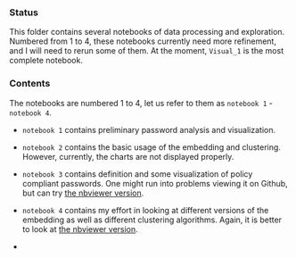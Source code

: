 ### Status
This folder contains several notebooks of data processing and exploration. Numbered from 1 to 4, these notebooks currently need more refinement, and I will need to rerun some of them. At the moment, `Visual_1` is the most complete notebook. 

### Contents
The notebooks are numbered 1 to 4, let us refer to them as `notebook 1` - `notebook 4`.

- `notebook 1` contains preliminary password analysis and visualization. 

- `notebook 2` contains the basic usage of the embedding and clustering. However, currently, the charts are not displayed properly. 

- `notebook 3` contains definition and some visualization of policy compliant passwords. One might run into problems viewing it on Github, but can try [the nbviewer version](https://nbviewer.jupyter.org/github/ptdk1020/PasswordStrength/blob/pwfeatures/Notebooks/Visual_insights_into_Passwords_3.ipynb).

- `notebook 4` contains my effort in looking at different versions of the embedding as well as different clustering algorithms. Again, it is better to look at [the nbviewer version](https://nbviewer.jupyter.org/github/ptdk1020/PasswordStrength/blob/pwfeatures/Notebooks/Visual_insights_into_Passwords_4.ipynb).

- 